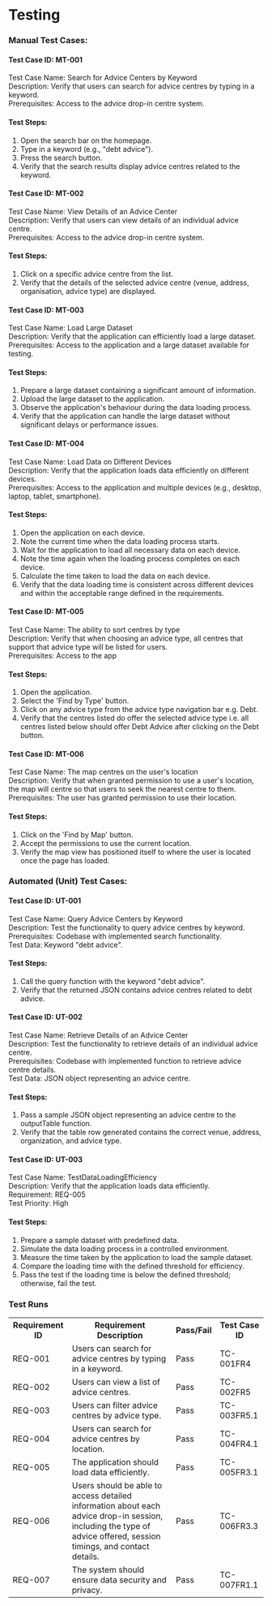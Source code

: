 # Testing

<H3> Manual Test Cases:</H3>
<p> 
<h4> Test Case ID: MT-001 </h4>
Test Case Name: Search for Advice Centers by Keyword <br>
Description: Verify that users can search for advice centres by typing in a keyword.<br>
Prerequisites: Access to the advice drop-in centre system.<br>

  <h4>Test Steps:</h4>

<ol> 
<li> Open the search bar on the homepage.</li>
<li> Type in a keyword (e.g., "debt advice").</li>
<li> Press the search button.</li>
<li> Verify that the search results display advice centres related to the keyword.</li>
</ol>

<h4> Test Case ID: MT-002</h4>
Test Case Name: View Details of an Advice Center<br>
Description: Verify that users can view details of an individual advice centre.<br>
Prerequisites: Access to the advice drop-in centre system.<br> 

<h4>Test Steps:</h4>
<ol>
<li>Click on a specific advice centre from the list.</li>
<li>Verify that the details of the selected advice centre (venue, address, organisation, advice type) are displayed.</li>
</ol>

<h4> Test Case ID: MT-003 </h4>
Test Case Name: Load Large Dataset <br>
Description: Verify that the application can efficiently load a large dataset.<br>
Prerequisites: Access to the application and a large dataset available for testing.<br>

<h4>Test Steps:</h4>
<ol>
<li> Prepare a large dataset containing a significant amount of information.</li>
<li> Upload the large dataset to the application.</li>
<li> Observe the application's behaviour during the data loading process.</li>
<li> Verify that the application can handle the large dataset without significant delays or performance issues.</li>
</ol>

<h4> Test Case ID: MT-004 </h4>
Test Case Name: Load Data on Different Devices<br>
Description: Verify that the application loads data efficiently on different devices.<br>
Prerequisites: Access to the application and multiple devices (e.g., desktop, laptop, tablet, smartphone).<br>

<h4> Test Steps:</h4>
<ol> 
<li> Open the application on each device. </li>
<li> Note the current time when the data loading process starts.</li>
<li> Wait for the application to load all necessary data on each device.</li>
<li> Note the time again when the loading process completes on each device.</li>
<li> Calculate the time taken to load the data on each device.</li>
<li> Verify that the data loading time is consistent across different devices and within the acceptable range defined in the requirements.</li>
</ol>

<h4> Test Case ID: MT-005 </h4>
Test Case Name: The ability to sort centres by type<br>
Description: Verify that when choosing an advice type, all centres that support that advice type will be listed for users.<br>
Prerequisites: Access to the app <br>

<h4> Test Steps:</h4>
<ol> 
<li> Open the application. </li>
<li> Select the 'Find by Type' button. </li>
<li> Click on any advice type from the advice type navigation bar e.g. Debt. </li>
<li> Verify that the centres listed do offer the selected advice type i.e. all centres listed below should offer Debt Advice after clicking on the Debt button. </li>
</ol>

<h4> Test Case ID: MT-006 </h4>
Test Case Name: The map centres on the user's location <br>
Description: Verify that when granted permission to use a user's location, the map will centre so that users to seek the nearest centre to them.<br>
Prerequisites: The user has granted permission to use their location. <br>

<h4> Test Steps:</h4>
<ol> 
<li> Click on the 'Find by Map' button. </li>
<li> Accept the permissions to use the current location. </li>
<li> Verify the map view has positioned itself to where the user is located once the page has loaded. </li>
</ol>




</p>

<H3> Automated (Unit) Test Cases:</H3>
<p>
<h4> Test Case ID: UT-001 </h4>
Test Case Name: Query Advice Centers by Keyword <br> 
Description: Test the functionality to query advice centres by keyword.<br> 
Prerequisites: Codebase with implemented search functionality.<br> 
Test Data: Keyword "debt advice".
  
<h4> Test Steps: </h4>
<ol>
<li> Call the query function with the keyword "debt advice". </li>
<li> Verify that the returned JSON contains advice centres related to debt advice.</li>
</ol>

<h4>Test Case ID: UT-002</h4>
Test Case Name: Retrieve Details of an Advice Center<br> 
Description: Test the functionality to retrieve details of an individual advice centre.<br> 
Prerequisites: Codebase with implemented function to retrieve advice centre details.<br> 
Test Data: JSON object representing an advice centre.<br> 

<h4>Test Steps:</h4>
<ol>
<li> Pass a sample JSON object representing an advice centre to the outputTable function. </li>
<li> Verify that the table row generated contains the correct venue, address, organization, and advice type.</li>
</ol>

<h4> Test Case ID: UT-003 </h4>
Test Case Name: TestDataLoadingEfficiency<br> 
Description: Verify that the application loads data efficiently.<br> 
Requirement: REQ-005 <br> 
Test Priority: High <br> 

<h4> Test Steps: </h4>
<ol> 
<li> Prepare a sample dataset with predefined data.</li>
<li> Simulate the data loading process in a controlled environment.</li>
<li> Measure the time taken by the application to load the sample dataset.</li>
<li> Compare the loading time with the defined threshold for efficiency.</li>
<li> Pass the test if the loading time is below the defined threshold; otherwise, fail the test.</li>

</ol>





  
</p>









<h3> Test Runs </h3>
<table>
  <tr>
    <th>Requirement ID</th>
    <th>Requirement Description</th>
    <th>Pass/Fail </th>
    <th>Test Case ID</th>
  </tr>
  <tr>
    <td>REQ-001</td>
    <td>Users can search for advice centres by typing in a keyword.</td>
    <td>Pass</td>
    <td>TC-001FR4</td>
  </tr>
  <tr>
    <td>REQ-002</td>
    <td>Users can view a list of advice centres.</td>
    <td>Pass</td>
    <td>TC-002FR5</td>
  </tr>
    <tr>
    <td>REQ-003</td>
    <td>Users can filter advice centres by advice type.</td>
    <td>Pass</td>
    <td>TC-003FR5.1</td>
  </tr>
      <tr>
    <td>REQ-004</td>
    <td>Users can search for advice centres by location.</td>
    <td>Pass</td>
    <td>TC-004FR4.1</td>
  </tr>
   <tr>
    <td>REQ-005</td>
    <td>The application should load data efficiently.</td>
    <td>Pass</td>
    <td>TC-005FR3.1</td>
  </tr>
     <tr>
    <td>REQ-006</td>
    <td>Users should be able to access detailed information about each advice drop-in session, including the type of advice offered, session timings, and contact details.</td>
    <td>Pass</td>
    <td>TC-006FR3.3</td>
  </tr>
      <td>REQ-007</td>
    <td>The system should ensure data security and privacy.</td>
    <td>Pass</td>
    <td>TC-007FR1.1</td>
  </tr>
</table>
